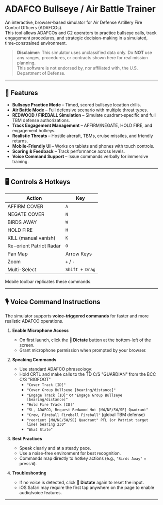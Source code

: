 # ADAFCO Bullseye / Air Battle Trainer

An interactive, browser-based simulator for Air Defense Artillery Fire Control Officers (ADAFCOs).  
This tool allows ADAFCOs and C2 operators to practice bullseye calls, track engagement procedures, and strategic decision-making in a simulated, time-constrained environment.

> **Disclaimer:** This simulator uses unclassified data only. Do **NOT** use any ranges, procedures, or contracts shown here for real mission planning.  
> This software is not endorsed by, nor affiliated with, the U.S. Department of Defense.

---

## 🎯 Features
- **Bullseye Practice Mode** – Timed, scored bullseye location drills.
- **Air Battle Mode** – Full defensive scenario with multiple threat types.
- **REDWOOD / FIREBALL Simulation** – Simulate quadrant-specific and full TBM defense authorizations.
- **Track Engagement Management** – AFFIRM/NEGATE, HOLD FIRE, and engagement hotkeys.
- **Realistic Threats** – Hostile aircraft, TBMs, cruise missiles, and friendly returns.
- **Mobile-Friendly UI** – Works on tablets and phones with touch controls.
- **Scoring & Feedback** – Track performance across levels.
- **Voice Command Support** – Issue commands verbally for immersive training.

---

## 🖥 Controls & Hotkeys
| Action | Key |
|--------|-----|
| AFFIRM COVER | `A` |
| NEGATE COVER | `N` |
| BIRDS AWAY | `W` |
| HOLD FIRE | `H` |
| KILL (manual vanish) | `K` |
| Re-orient Patriot Radar | `O` |
| Pan Map | Arrow Keys |
| Zoom | `+` / `-` |
| Multi-Select | `Shift + Drag` |

Mobile toolbar replicates these commands.

---

## 🎙 Voice Command Instructions
The simulator supports **voice-triggered commands** for faster and more realistic ADAFCO operations.

1. **Enable Microphone Access**
   - On first launch, click the **🎤 Dictate** button at the bottom-left of the screen.
   - Grant microphone permission when prompted by your browser.

2. **Speaking Commands**
   - Use standard ADAFCO phraseology:
   - Hold CRTL and make calls to the TD C/S "GUARDIAN" from the BCC C/S "BIGFOOT"
     - `"Cover Track [ID]"`
     - `"Cover Group Bullseye [bearing/distance]"`
     - `"Engage Track [ID]"` or `"Engage Group Bullseye [bearing/distance]"`
     - `"Hold Fire Track [ID]"`
     - `"SL, ADAFCO, Request Redwood Hot [NW/NE/SW/SE] Quadrant"`
     - `"Crew, Fireball Fireball Fireball"` (global TBM defense)
     - `"reorient [NW/NE/SW/SE] Quadrant" PTL (or Patriot target line) bearing 230"`
     - `"What State"`

3. **Best Practices**
   - Speak clearly and at a steady pace.
   - Use a noise-free environment for best recognition.
   - Commands map directly to hotkey actions (e.g., `"Birds Away"` = press `W`).

4. **Troubleshooting**
   - If no voice is detected, click **🎤 Dictate** again to reset the input.
   - iOS Safari may require the first tap anywhere on the page to enable audio/voice features.

---

